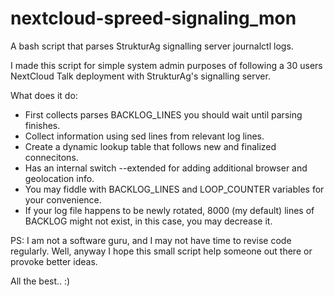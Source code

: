# nextcloud-spreed-signaling_mon
A bash script that parses StrukturAg signalling server journalctl logs.

I made this script for simple system admin purposes of following a 30 users NextCloud Talk deployment with StrukturAg's signalling server. 

What does it do:
- First collects parses BACKLOG_LINES you should wait until parsing finishes.
- Collect information using sed lines from relevant log lines.
- Create a dynamic lookup table that follows new and finalized connecitons. 
- Has an internal switch --extended for adding additional browser and geolocation info.
- You may fiddle with BACKLOG_LINES and LOOP_COUNTER variables for your convenience.
- If your log file happens to be newly rotated, 8000 (my default) lines of BACKLOG might not exist, in this case, you may decrease it.

PS: I am not a software guru, and I may not have time to revise code regularly. Well, anyway I hope this small script help someone out there or provoke better ideas.

All the best.. :)
